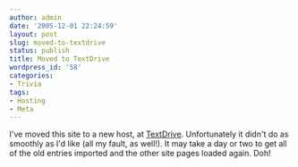 ```yaml
---
author: admin
date: '2005-12-01 22:24:59'
layout: post
slug: moved-to-textdrive
status: publish
title: Moved to TextDrive
wordpress_id: '58'
categories:
- Trivia
tags:
- Hosting
- Meta
---
```


I've moved this site to a new host, at
[TextDrive](http://www.textdrive.com). Unfortunately it didn't do as
smoothly as I'd like (all my fault, as well!). It may take a day or two
to get all of the old entries imported and the other site pages loaded
again. Doh!
